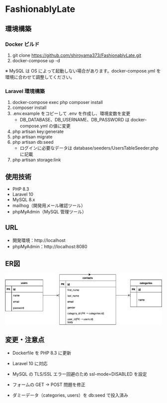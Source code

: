 # FashionablyLate

## 環境構築

### Docker ビルド

1. git clone https://github.com/shiroyama373/FashionablyLate.git
2. docker-compose up -d

※ MySQL は OS によって起動しない場合があります。docker-compose.yml を環境に合わせて調整してください。

### Laravel 環境構築

1. docker-compose exec php composer install
2. composer install
3. .env.example をコピーして .env を作成し、環境変数を変更
   - DB_DATABASE、DB_USERNAME、DB_PASSWORD は docker-compose.yml の値に変更
4. php artisan key:generate
5. php artisan migrate
6. php artisan db:seed
   - ログインに必要なデータは database/seeders/UsersTableSeeder.php に記載
7. php artisan storage:link

## 使用技術

- PHP 8.3
- Laravel 10
- MySQL 8.x
- mailhog（開発用メール確認ツール）
- phpMyAdmin（MySQL 管理ツール）

## URL

- 開発環境：http://localhost
- phpMyAdmin：http://localhost:8080

## ER図

![ER図](src/images/er_diagram.png)

## 変更・注意点

- Dockerfile を PHP 8.3 に更新
- Laravel 10 に対応
- MySQL の TLS/SSL エラー回避のため ssl-mode=DISABLED を設定
- フォームの GET → POST 問題を修正

- ダミーデータ（categories, users）を db:seed で投入済み